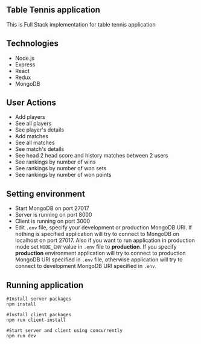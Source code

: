 ## Table Tennis application
This is Full Stack implementation for table tennis application

## Technologies
* Node.js
* Express
* React
* Redux
* MongoDB

## User Actions
  * Add players
  * See all players
  * See player's details
  * Add matches
  * See all matches
  * See match's details
  * See head 2 head score and history matches between 2 users
  * See rankings by number of wins
  * See rankings by number of won sets
  * See rankings by number of won points

## Setting environment
* Start MongoDB on port 27017
* Server is running on port 8000
* Client is running on port 3000
* Edit ```.env``` file, specify your development or production MongoDB URI. If nothing is specified application will try to connect to MongoDB on localhost on port 27017. Also if you want to run application in production mode set ```NODE_ENV``` value in ```.env``` file to **production**. If you specify **production** environment application will try to connect to production MongoDB URI specified in ```.env``` file, otherwise application will try to connect to development MongoDB URI specified in ```.env```.
 
## Running application
```
#Install server packages
npm install

#Install client packages
npm run client-install

#Start server and client using concurrently
npm run dev
```
